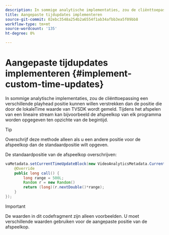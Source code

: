 ```yaml
---
description: In sommige analytische implementaties, zou de cliënttoepassing een verschillende playhead positie kunnen willen verstrekken dan de positie die door de lokaleTime waarde van TVSDK wordt gemeld. Tijdens het afspelen van een lineaire stream kan bijvoorbeeld de afspeelkop van elk programma worden opgegeven ten opzichte van de begintijd.
title: Aangepaste tijdupdates implementeren
source-git-commit: 02ebc3548a254b2a6554f1ab34afbb3ea5f09bb8
workflow-type: tm+mt
source-wordcount: '135'
ht-degree: 0%

---
```


# Aangepaste tijdupdates implementeren {#implement-custom-time-updates}

In sommige analytische implementaties, zou de cliënttoepassing een verschillende playhead positie kunnen willen verstrekken dan de positie die door de lokaleTime waarde van TVSDK wordt gemeld. Tijdens het afspelen van een lineaire stream kan bijvoorbeeld de afspeelkop van elk programma worden opgegeven ten opzichte van de begintijd.

>[!TIP]
>
>Overschrijf deze methode alleen als u een andere positie voor de afspeelkop dan de standaardpositie wilt opgeven.

De standaardpositie van de afspeelkop overschrijven:

```java
vaMetadata.setCurrentTimeUpdateBlock(new VideoAnalyticsMetadata.CurrentTimeUpdateBlock() { 
    @Override 
    public long call() { 
        long range = 500L; 
        Random r = new Random() 
        return (long)(r.nextDouble()*range); 
    } 
});
```

>[!IMPORTANT]
>
>De waarden in dit codefragment zijn alleen voorbeelden. U moet verschillende waarden gebruiken voor de aangepaste positie van de afspeelkop.
